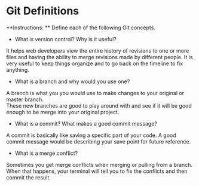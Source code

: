 # Git Definitions

**Instructions: ** Define each of the following Git concepts.

* What is version control?  Why is it useful?

It helps web developers view the entire history of revisions to one or more files and having the ability to merge revisions made by different people.  It is very useful to keep things organize and to go back on the timeline to fix anything.

* What is a branch and why would you use one?

A branch is what you you would use to make changes to your original or master branch.  
These new branches are good to play around with and see if it will be good enough to be merge into your original project. 

* What is a commit? What makes a good commit message?

A commit is basically like saving a specific part of your code.  A good commit message would be describing your save point for future reference.  

* What is a merge conflict?

Sometimes you get merge conflicts when merging or pulling from a branch.  When that happens, your terminal will tell you to fix the conflicts and then commit the result.